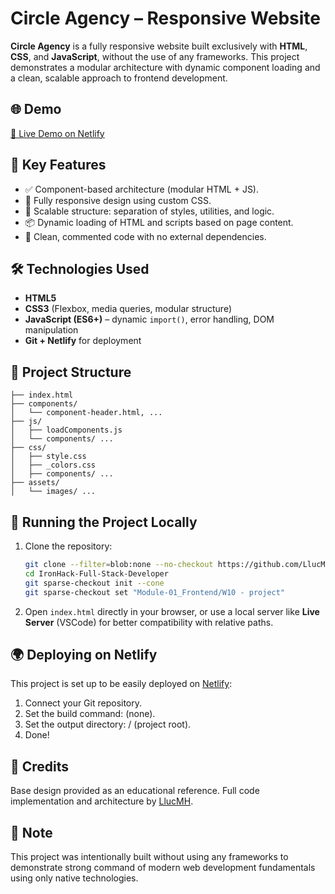 # Circle Agency – Responsive Website

**Circle Agency** is a fully responsive website built exclusively with **HTML**, **CSS**, and **JavaScript**, without the use of any frameworks. This project demonstrates a modular architecture with dynamic component loading and a clean, scalable approach to frontend development.

## 🌐 Demo

[🔗 Live Demo on Netlify](https://your-site.netlify.app)

## 🧩 Key Features

- ✅ Component-based architecture (modular HTML + JS).
- 🎯 Fully responsive design using custom CSS.
- 📁 Scalable structure: separation of styles, utilities, and logic.
- 📦 Dynamic loading of HTML and scripts based on page content.
- 💬 Clean, commented code with no external dependencies.

## 🛠️ Technologies Used

- **HTML5**
- **CSS3** (Flexbox, media queries, modular structure)
- **JavaScript (ES6+)** – dynamic `import()`, error handling, DOM manipulation
- **Git + Netlify** for deployment

## 📁 Project Structure

```
├── index.html
├── components/
│   └── component-header.html, ...
├── js/
│   ├── loadComponents.js
│   └── components/ ...
├── css/
│   ├── style.css
│   ├── _colors.css
│   ├── components/ ...
├── assets/
│   └── images/ ...
```

## 🚀 Running the Project Locally

1. Clone the repository:

   ```bash
   git clone --filter=blob:none --no-checkout https://github.com/LlucMH/IronHack-Full-Stack-Developer.git
   cd IronHack-Full-Stack-Developer
   git sparse-checkout init --cone
   git sparse-checkout set "Module-01_Frontend/W10 - project"
   ```

2. Open `index.html` directly in your browser, or use a local server like **Live Server** (VSCode) for better compatibility with relative paths.

## 🌍 Deploying on Netlify

This project is set up to be easily deployed on [Netlify](https://wondrous-malabi-bdb702.netlify.app):

1. Connect your Git repository.
2. Set the build command: (none).
3. Set the output directory: / (project root).
4. Done!

## 🙌 Credits

Base design provided as an educational reference. Full code implementation and architecture by [LlucMH](https://github.com/LlucMH).

## 📌 Note

This project was intentionally built without using any frameworks to demonstrate strong command of modern web development fundamentals using only native technologies.
